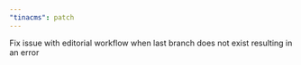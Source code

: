 ```yaml
---
"tinacms": patch
---
```


Fix issue with editorial workflow when last branch does not exist resulting in an error
